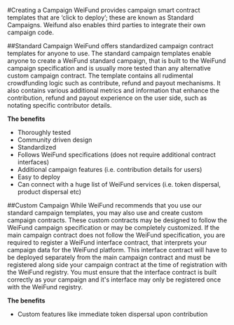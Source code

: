 #Creating a Campaign
WeiFund provides campaign smart contract templates that are ‘click to deploy’; these are known as Standard Campaigns. Weifund also enables third parties to integrate their own campaign code.

##Standard Campaign
WeiFund offers standardized campaign contract templates for anyone to use. The standard campaign templates enable anyone to create a WeiFund standard campaign, that is built to the WeiFund campaign specification and is usually more tested than any alternative custom campaign contract. The template contains all rudimental crowdfunding logic such as contribute, refund and payout mechanisms. It also contains various additional metrics and information that enhance the contribution, refund and payout experience on the user side, such as notating specific contributor details.

**The benefits**

- Thoroughly tested
- Community driven design
- Standardized
- Follows WeiFund specifications (does not require additional contract interfaces)
- Additional campaign features (i.e. contribution details for users)
- Easy to deploy
- Can connect with a huge list of WeiFund services (i.e. token dispersal, product dispersal etc)


##Custom Campaign
While WeiFund recommends that you use our standard campaign templates, you may also use and create custom campaign contracts. These custom contracts may be designed to follow the WeiFund campaign specification or may be completely customized. If the main campaign contract does not follow the WeiFund specification, you are required to register a WeiFund interface contract, that interprets your campaign data for the WeiFund platform. This interface contract will have to be deployed separately from the main campaign contract and must be registered along side your campaign contract at the time of registration with the WeiFund registry. You must ensure that the interface contract is built correctly as your campaign and it's interface may only be registered once with the WeiFund registry.

**The benefits**

- Custom features like immediate token dispersal upon contribution
